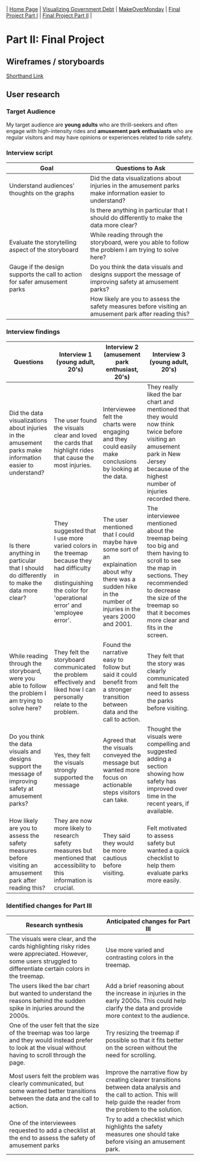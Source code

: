 | [Home Page](https://maitri-surti.github.io/maitri-surti-portfolio/) | [Visualizing Government Debt](https://maitri-surti.github.io/maitri-surti-portfolio/dataviz2) | [MakeOverMonday](https://maitri-surti.github.io/maitri-surti-portfolio/makeOverMonday) | [Final Project Part I](https://maitri-surti.github.io/maitri-surti-portfolio/final_project_MaitriSurti) | [Final Project Part II](https://maitri-surti.github.io/maitri-surti-portfolio/final_project_part2_MaitriSurti) |

# Part II: Final Project

## Wireframes / storyboards
[Shorthand Link](https://preview.shorthand.com/0IDLlkc0gsXE7KYi)

## User research 

### Target Audience
My target audience are **young adults** who are thrill-seekers and often engage with high-intensity rides and **amusement park enthusiasts** who are regular visitors and may have opinions or experiences related to ride safety. 

### Interview script
| Goal | Questions to Ask |
|------|------------------|
|Understand audiences' thoughts on the graphs|Did the data visualizations about injuries in the amusement parks make information easier to understand?|
||Is there anything in particular that I should do differently to make the data more clear?|
|Evaluate the storytelling aspect of the storyboard|While reading through the storyboard, were you able to follow the problem I am trying to solve here?|
|Gauge if the design supports the call to action for safer amusement parks|Do you think the data visuals and designs support the message of improving safety at amusement parks?|
||How likely are you to assess the safety measures before visiting an amusement park after reading this?|

### Interview findings
| Questions               | Interview 1 (young adult, 20's) | Interview 2 (amusement park enthusiast, 20's) | Interview 3 (young adult, 20's) |
|-------------------------|--------------------------------|-------------|-------------|
| Did the data visualizations about injuries in the amusement parks make information easier to understand? |The user found the visuals clear and loved the cards that highlight rides that cause the most injuries.|Interviewee felt the charts were engaging and they could easily make conclusions by looking at the data.|They really liked the bar chart and mentioned that they would now think twice before visiting an amusement park in New Jersey because of the highest number of injuries recorded there.|
|Is there anything in particular that I should do differently to make the data more clear?|They suggested that I use more varied colors in the treemap because they had difficulty in distinguishing the color for 'operational error' and 'employee error'.|The user mentioned that I could maybe have some sort of an explaination about why there was a sudden hike in the number of injuries in the years 2000 and 2001.|The interviewee mentioned about the treemap being too big and them having to scroll to see the map in sections. They recommended to decrease the size of the treemap so that it becomes more clear and fits in the screen.|
|While reading through the storyboard, were you able to follow the problem I am trying to solve here?|They felt the storyboard communicated the problem effectively and liked how I can personally relate to the problem.|Found the narrative easy to follow but said it could benefit from a stronger transition between data and the call to action.|They felt that the story was clearly communicated and felt the need to assess the parks before visiting.|
|Do you think the data visuals and designs support the message of improving safety at amusement parks?|Yes, they felt the visuals strongly supported the message|Agreed that the visuals conveyed the message but wanted more focus on actionable steps visitors can take.|Thought the visuals were compelling and suggested adding a section showing how safety has improved over time in the recent years, if available.|
|How likely are you to assess the safety measures before visiting an amusement park after reading this?|They are now more likely to research safety measures but mentioned that accessibility to this information is crucial.|They said they would be more cautious before visiting.|Felt motivated to assess safety but wanted a quick checklist to help them evaluate parks more easily.|

### Identified changes for Part III
| Research synthesis                       | Anticipated changes for Part III                                                |
|------------------------------------------|---------------------------------------------------------------------------------|
|The visuals were clear, and the cards highlighting risky rides were appreciated. However, some users struggled to differentiate certain colors in the treemap.|Use more varied and contrasting colors in the treemap.|
|The users liked the bar chart but wanted to understand the reasons behind the sudden spike in injuries around the 2000s.|Add a brief reasoning about the increase in injuries in the early 2000s. This could help clarify the data and provide more context to the audience.|
|One of the user felt that the size of the treemap was too large and they would instead prefer to look at the visual without having to scroll through the page.|Try resizing the treemap if possible so that it fits better on the screen without the need for scrolling.|
|Most users felt the problem was clearly communicated, but some wanted better transitions between the data and the call to action.|Improve the narrative flow by creating clearer transitions between data analysis and the call to action. This will help guide the reader from the problem to the solution.|
|One of the interviewees requested to add a checklist at the end to assess the safety of amusement parks|Try to add a checklist which highlights the safety measures one should take before vising an amusement park.|
